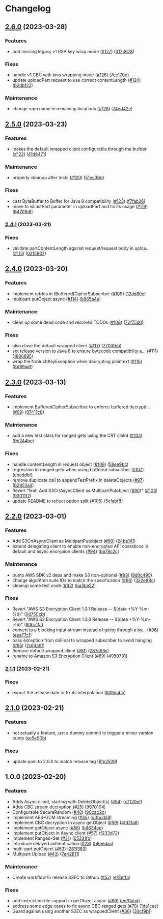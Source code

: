 # Changelog

## [2.6.0](https://github.com/aws/aws-s3-encryption-client-java/compare/v2.5.0...v2.6.0) (2023-03-28)


### Features

* add missing legacy v1 RSA key wrap mode ([#127](https://github.com/aws/aws-s3-encryption-client-java/issues/127)) ([0173678](https://github.com/aws/aws-s3-encryption-client-java/commit/017367825be0f3874a6b445887bb493704acd8f6))


### Fixes

* handle v1 CBC with kms wrapping mode ([#126](https://github.com/aws/aws-s3-encryption-client-java/issues/126)) ([7ec170d](https://github.com/aws/aws-s3-encryption-client-java/commit/7ec170dea0cc027f4f8e93dccc0a0a82251eec72))
* update uploadPart request to use correct contentLength ([#124](https://github.com/aws/aws-s3-encryption-client-java/issues/124)) ([b2dbf22](https://github.com/aws/aws-s3-encryption-client-java/commit/b2dbf2289afc92fd2551b7bfcb06afb9d011733d))


### Maintenance

* change repo name in remaining locations ([#128](https://github.com/aws/aws-s3-encryption-client-java/issues/128)) ([74ed42e](https://github.com/aws/aws-s3-encryption-client-java/commit/74ed42ed2a3226532b6d6a3c89cd1009343c0e5b))

## [2.5.0](https://github.com/aws/aws-s3-encryption-client-java/compare/v2.4.1...v2.5.0) (2023-03-23)


### Features

* makes the default wrapped client configurable through the builder ([#122](https://github.com/aws/aws-s3-encryption-client-java/issues/122)) ([41d8471](https://github.com/aws/aws-s3-encryption-client-java/commit/41d8471ba5680ebf34ed813507bed427cb995e24))


### Maintenance

* properly cleanup after tests ([#120](https://github.com/aws/aws-s3-encryption-client-java/issues/120)) ([51ec36d](https://github.com/aws/aws-s3-encryption-client-java/commit/51ec36d30591b2e4db41449e57879910f7261ba7))


### Fixes

* cast ByteBuffer to Buffer for Java 8 compatibility ([#123](https://github.com/aws/aws-s3-encryption-client-java/issues/123)) ([f7fab26](https://github.com/aws/aws-s3-encryption-client-java/commit/f7fab26a7517b372d326018d63c558fcc23d8df9))
* move to isLastPart parameter in uploadPart and fix its usage ([#119](https://github.com/aws/aws-s3-encryption-client-java/issues/119)) ([6470fb8](https://github.com/aws/aws-s3-encryption-client-java/commit/6470fb87126d252f698bc8e6e92f8b693ed3d26b))

### [2.4.1](https://github.com/aws/aws-s3-encryption-client-java/compare/v2.4.0...v2.4.1) (2023-03-21)


### Fixes

* validate partContentLength against request/request body in uploa… ([#115](https://github.com/aws/aws-s3-encryption-client-java/issues/115)) ([0215807](https://github.com/aws/aws-s3-encryption-client-java/commit/0215807796f3947b90b28ad495e2ef0eb85fcf6b))

## [2.4.0](https://github.com/aws/aws-s3-encryption-client-java/compare/v2.3.0...v2.4.0) (2023-03-20)


### Features

* implement retries in (Buffered)CipherSubscriber ([#109](https://github.com/aws/aws-s3-encryption-client-java/issues/109)) ([12dd80c](https://github.com/aws/aws-s3-encryption-client-java/commit/12dd80cf18e7f6c8f94f245e234ee19acd2f6e32))
* multipart putObject async ([#114](https://github.com/aws/aws-s3-encryption-client-java/issues/114)) ([b985a4e](https://github.com/aws/aws-s3-encryption-client-java/commit/b985a4e18135943e11104bcbdaca836aaed5603e))


### Maintenance

* clean up some dead code and resolved TODOs ([#108](https://github.com/aws/aws-s3-encryption-client-java/issues/108)) ([72f75d0](https://github.com/aws/aws-s3-encryption-client-java/commit/72f75d0dd1acc1fa2063e5135a377bd303002acd))


### Fixes

* also close the default wrapped client ([#117](https://github.com/aws/aws-s3-encryption-client-java/issues/117)) ([7700fbb](https://github.com/aws/aws-s3-encryption-client-java/commit/7700fbb938757972b34d32a98f29503d4b170e0d))
* set release version to Java 8 to ensure bytecode compatibility a… ([#111](https://github.com/aws/aws-s3-encryption-client-java/issues/111)) ([1886895](https://github.com/aws/aws-s3-encryption-client-java/commit/188689516b3583500352bc6ceed3eb5588a23bf6))
* wrap the NoSuchKeyException when decrypting plaintext ([#116](https://github.com/aws/aws-s3-encryption-client-java/issues/116)) ([8d89adf](https://github.com/aws/aws-s3-encryption-client-java/commit/8d89adff421df65a9db77340bfd8aa5b47bf67fc))

## [2.3.0](https://github.com/aws/aws-s3-encryption-client-java/compare/v2.2.0...v2.3.0) (2023-03-13)


### Features

* implement BufferedCipherSubscriber to enforce buffered decrypti… ([#99](https://github.com/aws/aws-s3-encryption-client-java/issues/99)) ([87411c8](https://github.com/aws/aws-s3-encryption-client-java/commit/87411c83d43761ec8548d77287585cca99b8aeaa))


### Maintenance

* add a new test class for ranged gets using the CRT client ([#104](https://github.com/aws/aws-s3-encryption-client-java/issues/104)) ([9b244be](https://github.com/aws/aws-s3-encryption-client-java/commit/9b244be7a40527e69942ace7137cb0898eb8411f))


### Fixes

* handle contentLength in request object ([#106](https://github.com/aws/aws-s3-encryption-client-java/issues/106)) ([58ee9bc](https://github.com/aws/aws-s3-encryption-client-java/commit/58ee9bc1e97ff52854edd2f6e0c28a3f7e31e38a))
* regression in ranged gets when using buffered subscriber ([#107](https://github.com/aws/aws-s3-encryption-client-java/issues/107)) ([ebcddbf](https://github.com/aws/aws-s3-encryption-client-java/commit/ebcddbf4a0fdd2c1c3327f50119d4dec009abf97))
* remove duplicate call to appendTestPrefix in deleteObjects ([#97](https://github.com/aws/aws-s3-encryption-client-java/issues/97)) ([62953a6](https://github.com/aws/aws-s3-encryption-client-java/commit/62953a667112c18e5575ecb483d779d6fb4f1a6e))
* Revert "feat: Add S3CrtAsyncClient as MultipartPutobject ([#90](https://github.com/aws/aws-s3-encryption-client-java/issues/90))" ([#103](https://github.com/aws/aws-s3-encryption-client-java/issues/103)) ([93011f2](https://github.com/aws/aws-s3-encryption-client-java/commit/93011f253d23cd5e953f00fd5130e57021293313))
* update README to reflect option split ([#105](https://github.com/aws/aws-s3-encryption-client-java/issues/105)) ([5efabf8](https://github.com/aws/aws-s3-encryption-client-java/commit/5efabf8624c836676fc8e0859c0941925b91a700))

## [2.2.0](https://github.com/aws/aws-s3-encryption-client-java/compare/v2.1.1...v2.2.0) (2023-03-01)


### Features

* Add S3CrtAsyncClient as MultipartPutobject ([#90](https://github.com/aws/aws-s3-encryption-client-java/issues/90)) ([24be141](https://github.com/aws/aws-s3-encryption-client-java/commit/24be14139937aa666ffa42a621cbe1bad72c7246))
* extend delegating client to enable non-encrypted API operations in default and async encrypion clients ([#94](https://github.com/aws/aws-s3-encryption-client-java/issues/94)) ([ba78c2c](https://github.com/aws/aws-s3-encryption-client-java/commit/ba78c2cd8d94be2f76614bc47bbf85a6e3f5c26e))


### Maintenance

* bump AWS SDK v2 deps and make S3 non-optional ([#93](https://github.com/aws/aws-s3-encryption-client-java/issues/93)) ([9d0c495](https://github.com/aws/aws-s3-encryption-client-java/commit/9d0c495c0cbb165b7d743b34eba191e26a95f07d))
* change algorithm suite IDs to match the specification ([#86](https://github.com/aws/aws-s3-encryption-client-java/issues/86)) ([322e88c](https://github.com/aws/aws-s3-encryption-client-java/commit/322e88c41270958f70594ad369239e782c6f56b6))
* cleanup some test code ([#92](https://github.com/aws/aws-s3-encryption-client-java/issues/92)) ([ba3be52](https://github.com/aws/aws-s3-encryption-client-java/commit/ba3be525a340930b20c7602de1aa71d57527ee7f))


### Fixes

* Revert "AWS S3 Encryption Client 1.0.1 Release -- $(date +%Y-%m-%d)" ([0d750cb](https://github.com/aws/aws-s3-encryption-client-java/commit/0d750cb47a811da0b61916814d121d8c36bfcbfb))
* Revert "AWS S3 Encryption Client 1.0.0 Release -- $(date +%Y-%m-%d)" ([80bc1fa](https://github.com/aws/aws-s3-encryption-client-java/commit/80bc1fabefb44503fae24ce27073f38884074d32))
* convert to a blocking input stream instead of going through a by… ([#96](https://github.com/aws/aws-s3-encryption-client-java/issues/96)) ([eea77c1](https://github.com/aws/aws-s3-encryption-client-java/commit/eea77c16c1a80b37e81a41f95250bca6c3ebf0c1))
* pass exception from doFinal to wrapped subscriber to avoid hanging ([#95](https://github.com/aws/aws-s3-encryption-client-java/issues/95)) ([7c64a9f](https://github.com/aws/aws-s3-encryption-client-java/commit/7c64a9fa27ae24abc7cf76ac63b610cc91998824))
* Remove default wrapped client ([#81](https://github.com/aws/aws-s3-encryption-client-java/issues/81)) ([287a63e](https://github.com/aws/aws-s3-encryption-client-java/commit/287a63e312b7c698d479d288aa0349a424763384))
* rename to Amazon S3 Encryption Client ([#89](https://github.com/aws/aws-s3-encryption-client-java/issues/89)) ([4950731](https://github.com/aws/aws-s3-encryption-client-java/commit/4950731a075f03cc51e8a7b29d6a444c80e51370))

### [2.1.1](https://github.com/aws/aws-s3-encryption-client-java/compare/v2.1.0...v2.1.1) (2023-02-21)


### Fixes

* export the release date to fix its interpolation ([809dabb](https://github.com/aws/aws-s3-encryption-client-java/commit/809dabbfd2ea714060bc51ab183b7cd61fb0b461))

## [2.1.0](https://github.com/aws/aws-s3-encryption-client-java/compare/v2.0.0...v2.1.0) (2023-02-21)


### Features

* not actually a feature, just a dummy commit to trigger a minor version bump ([ee5e90b](https://github.com/aws/aws-s3-encryption-client-java/commit/ee5e90beb12af80171b68bcbb39182c56b2847ea))


### Fixes

* update pom to 2.0.0 to match release tag ([9fe2509](https://github.com/aws/aws-s3-encryption-client-java/commit/9fe2509eb4c0aff2833b2ccd9bfaff655619cdb3))

## 1.0.0 (2023-02-20)


### Features

* Adds Async client, starting with DeleteObject(s) ([#54](https://github.com/aws/aws-s3-encryption-client-java/issues/54)) ([c7120e1](https://github.com/aws/aws-s3-encryption-client-java/commit/c7120e13931b842da5bdaf0de45f0ec2f4021792))
* Adds CBC stream decryption ([#25](https://github.com/aws/aws-s3-encryption-client-java/issues/25)) ([9970104](https://github.com/aws/aws-s3-encryption-client-java/commit/9970104cba3af9256d81157359ff22f1cb5b00eb))
* Configurable SecureRandom ([#40](https://github.com/aws/aws-s3-encryption-client-java/issues/40)) ([90cab2d](https://github.com/aws/aws-s3-encryption-client-java/commit/90cab2d9c9c6bf9dc9aa61d45e07372e2e386648))
* implement AES-GCM streaming ([#45](https://github.com/aws/aws-s3-encryption-client-java/issues/45)) ([d0bcd38](https://github.com/aws/aws-s3-encryption-client-java/commit/d0bcd38efb589d72f04f2aeae721de4a974718bd))
* implement CBC decryption in async getObject ([#59](https://github.com/aws/aws-s3-encryption-client-java/issues/59)) ([4fd2fa8](https://github.com/aws/aws-s3-encryption-client-java/commit/4fd2fa86d2e5a876293cbf5a15f8c6f01d456515))
* implement getObject async ([#56](https://github.com/aws/aws-s3-encryption-client-java/issues/56)) ([b9834ce](https://github.com/aws/aws-s3-encryption-client-java/commit/b9834ce85225d1392306bc05f4b734fd4fe8b544))
* implement putObject in Async client  ([#57](https://github.com/aws/aws-s3-encryption-client-java/issues/57)) ([f233d72](https://github.com/aws/aws-s3-encryption-client-java/commit/f233d720f324125e3087cbf407b23595fee0d651))
* Implement Ranged-Get ([#31](https://github.com/aws/aws-s3-encryption-client-java/issues/31)) ([65331fb](https://github.com/aws/aws-s3-encryption-client-java/commit/65331fbf96388b1f4149454a07621a828e33fe1d))
* Introduce delayed authentication ([#23](https://github.com/aws/aws-s3-encryption-client-java/issues/23)) ([b8eedac](https://github.com/aws/aws-s3-encryption-client-java/commit/b8eedacc3b7ffeac27aba5bc02fc79628e847e30))
* multi-part putObject ([#53](https://github.com/aws/aws-s3-encryption-client-java/issues/53)) ([281f383](https://github.com/aws/aws-s3-encryption-client-java/commit/281f383eda7f1352cac5fd4003474e295ba8aa32))
* Multipart Upload ([#43](https://github.com/aws/aws-s3-encryption-client-java/issues/43)) ([7e42811](https://github.com/aws/aws-s3-encryption-client-java/commit/7e428113b654a621bda0c5819647889627450028))


### Maintenance

* Create workflow to release S3EC to Github ([#52](https://github.com/aws/aws-s3-encryption-client-java/issues/52)) ([ef8effb](https://github.com/aws/aws-s3-encryption-client-java/commit/ef8effb4a1d5c2201fe5272f0f6191b0b3a71a8e))


### Fixes

* add instruction file support in getObject async ([#69](https://github.com/aws/aws-s3-encryption-client-java/issues/69)) ([ee61abd](https://github.com/aws/aws-s3-encryption-client-java/commit/ee61abddfa6422aa130ee4f681a604bd531b0f12))
* address some edge cases to fix async CBC ranged gets ([#70](https://github.com/aws/aws-s3-encryption-client-java/issues/70)) ([1da1cae](https://github.com/aws/aws-s3-encryption-client-java/commit/1da1caeee96e1abaae106942bbbae94169ccf19e))
* Guard against using another S3EC as wrappedClient ([#36](https://github.com/aws/aws-s3-encryption-client-java/issues/36)) ([30cf9b1](https://github.com/aws/aws-s3-encryption-client-java/commit/30cf9b15c43dd0b59e9cc1ff83729ec8c797c1d1))
